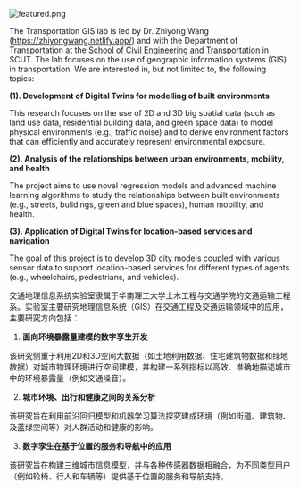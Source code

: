 

![featured.png](/home_images/logo1.jpg)

The Transportation GIS lab is led by Dr. Zhiyong Wang (https://zhiyongwang.netlify.app/) and with the Department of Transportation at the [School of Civil Engineering and Transportation](http://www2.scut.edu.cn/jtxy_en/) in SCUT. The lab focuses on the use of geographic information systems (GIS) in transportation. We are interested in, but not limited to, the following topics:

**(1). Development of Digital Twins for modelling of built environments** 

This research focuses on the use of 2D and 3D big spatial data (such as land use data, residential building data, and green space data) to model physical environments (e.g., traffic noise) and to derive environment factors that can efficiently and accurately represent environmental exposure. 



 **(2). Analysis of the relationships between urban environments, mobility, and health**
 
 The project aims to use novel regression models and advanced machine learning algorithms to study the relationships between built environments (e.g., streets, buildings, green and blue spaces), human mobility, and health.



 **(3). Application of Digital Twins for location-based services and navigation**

 The goal of this project is to develop 3D city models coupled with various sensor data to support location-based services for different types of agents (e.g., wheelchairs, pedestrians, and vehicles).

交通地理信息系统实验室隶属于华南理工大学土木工程与交通学院的交通运输工程系。实验室主要研究地理信息系统（GIS）在交通工程及交通运输领域中的应用，主要研究方向包括：

1. **面向环境暴露量建模的数字孪生开发**

该研究侧重于利用2D和3D空间大数据（如土地利用数据、住宅建筑物数据和绿地数据）对城市物理环境进行空间建模，并构建一系列指标以高效、准确地描述城市中的环境暴露量（例如交通噪音）。

2. **城市环境、出行和健康之间的关系分析**

该研究旨在利用前沿回归模型和机器学习算法探究建成环境（例如街道、建筑物、及蓝绿空间等）对人群活动和健康的影响。

3. **数字孪生在基于位置的服务和导航中的应用**

该研究旨在构建三维城市信息模型，并与各种传感器数据相融合，为不同类型用户（例如轮椅、行人和车辆等）提供基于位置的服务和导航支持。